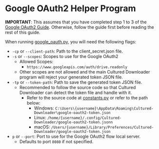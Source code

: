 # Google OAuth2 Helper Program

**IMPORTANT**: This assumes that you have completed step 1 to 3 of the [Google OAuth2 Guide](google_oauth2_guide.md). Otherwise, follow the guide first before reading the rest of this guide.

When running [google_oauth.py](/src/helper/google_oauth.py), you will need the following flags:

- `-cp` or `--client-path`: Path to the client_secret.json file.
- `-s` or `--scopes`: Scopes to use for the Google OAuth2
  - Allowed Scopes: 
    - `https://www.googleapis.com/auth/drive.readonly`
  - Other scopes are not allowed and the main Cultured Downloader program will reject your generated token JSON file.
- `-tp` or `--token-path`: Path to save the generated token JSON file.
  - Recommended to follow the source code so that Cultured Downloader can detect the token file and handle with it.
    - Refer to the source code at [constants.py](/blob/90e3b7ec892224a5723effda7a34920efe50e509/src/utils/constants.py#L34-L49) or refer to the path below:
      - Windows: `C:\Users\{username}\AppData\Roaming\Cultured-Downloader\google-oauth2-token.json`
      - Linux: `/home/{username}/.config/Cultured-Downloader/google-oauth2-token.jsonn`
      - macOS: `/Users/{username}/Library/Preferences/Cultured-Downloader/google-oauth2-token.json`
- `p` or `--port`: Port to use for the Google OAuth2 flow local server.
  - Defaults to port `8080` if not specified.